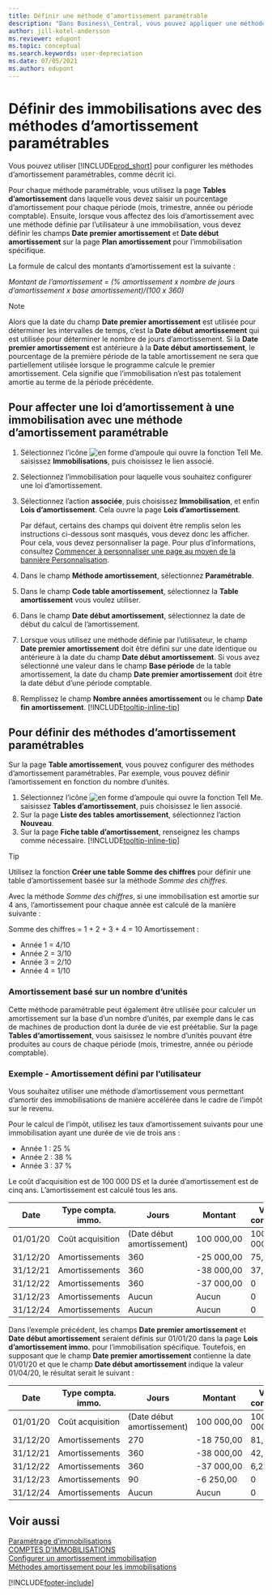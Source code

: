 ```yaml
---
title: Définir une méthode d’amortissement paramétrable
description: "Dans Business\_Central, vous pouvez appliquer une méthode d’amortissement définie par l’utilisateur pour définir la méthode d’amortissement de votre immobilisation sur la page Fiche d’immobilisation."
author: jill-kotel-andersson
ms.reviewer: edupont
ms.topic: conceptual
ms.search.keywords: user-depreciation
ms.date: 07/05/2021
ms.author: edupont
---
```


# <a name="set-up-fixed-assets-with-user-defined-depreciation-methods"></a>Définir des immobilisations avec des méthodes d’amortissement paramétrables

Vous pouvez utiliser [!INCLUDE[prod_short](includes/prod_short.md)] pour configurer les méthodes d’amortissement paramétrables, comme décrit ici.

Pour chaque méthode paramétrable, vous utilisez la page **Tables d’amortissement** dans laquelle vous devez saisir un pourcentage d’amortissement pour chaque période (mois, trimestre, année ou période comptable). Ensuite, lorsque vous affectez des lois d’amortissement avec une méthode définie par l’utilisateur à une immobilisation, vous devez définir les champs **Date premier amortissement** et **Date début amortissement** sur la page **Plan amortissement** pour l’immobilisation spécifique.  

La formule de calcul des montants d’amortissement est la suivante :  

*Montant de l’amortissement = (% amortissement x nombre de jours d’amortissement x base amortissement)/(100 x 360)*


> [!NOTE]  
> Alors que la date du champ **Date premier amortissement** est utilisée pour déterminer les intervalles de temps, c’est la **Date début amortissement** qui est utilisée pour déterminer le nombre de jours d’amortissement. Si la **Date premier amortissement** est antérieure à la **Date début amortissement**, le pourcentage de la première période de la table amortissement ne sera que partiellement utilisée lorsque le programme calcule le premier amortissement. Cela signifie que l’immobilisation n’est pas totalement amortie au terme de la période précédente.

## <a name="to-assign-a-depreciation-book-to-a-fixed-asset-with-a-user-defined-depreciation-method"></a>Pour affecter une loi d’amortissement à une immobilisation avec une méthode d’amortissement paramétrable

1. Sélectionnez l’icône ![en forme d’ampoule qui ouvre la fonction Tell Me.](media/ui-search/search_small.png "Dites-moi ce que vous voulez faire") saisissez **Immobilisations**, puis choisissez le lien associé.
2. Sélectionnez l’immobilisation pour laquelle vous souhaitez configurer une loi d’amortissement.
3. Sélectionnez l’action **associée**, puis choisissez **Immobilisation**, et enfin **Lois d’amortissement**. Cela ouvre la page **Lois d’amortissement**.

   Par défaut, certains des champs qui doivent être remplis selon les instructions ci-dessous sont masqués, vous devez donc les afficher. Pour cela, vous devez personnaliser la page. Pour plus d’informations, consultez [Commencer à personnaliser une page au moyen de la bannière Personnalisation](ui-personalization-user.md#to-start-personalizing-a-page-through-the-personalizing-banner).
4. Dans le champ **Méthode amortissement**, sélectionnez **Paramétrable**.
5. Dans le champ **Code table amortissement**, sélectionnez la **Table amortissement** vous voulez utiliser.
6. Dans le champ **Date début amortissement**, sélectionnez la date de début du calcul de l’amortissement.
7. Lorsque vous utilisez une méthode définie par l’utilisateur, le champ **Date premier amortissement** doit être défini sur une date identique ou antérieure à la date du champ **Date début amortissement**. Si vous avez sélectionné une valeur dans le champ **Base période** de la table amortissement, la date du champ **Date premier amortissement** doit être la date début d’une période comptable.
8. Remplissez le champ **Nombre années amortissement** ou le champ **Date fin amortissement**. [!INCLUDE[tooltip-inline-tip](includes/tooltip-inline-tip_md.md)] 

## <a name="to-set-up-user-defined-depreciation-methods"></a>Pour définir des méthodes d’amortissement paramétrables

Sur la page **Table amortissement**, vous pouvez configurer des méthodes d’amortissement paramétrables. Par exemple, vous pouvez définir l’amortissement en fonction du nombre d’unités.  

1. Sélectionnez l’icône ![en forme d’ampoule qui ouvre la fonction Tell Me.](media/ui-search/search_small.png "Dites-moi ce que vous voulez faire") saisissez **Tables d’amortissement**, puis choisissez le lien associé.  
2. Sur la page **Liste des tables amortissement**, sélectionnez l’action **Nouveau**.  
3. Sur la page **Fiche table d’amortissement**, renseignez les champs comme nécessaire. [!INCLUDE[tooltip-inline-tip](includes/tooltip-inline-tip_md.md)]  

> [!TIP]
> Utilisez la fonction **Créer une table Somme des chiffres** pour définir une table d’amortissement basée sur la méthode *Somme des chiffres*.

Avec la méthode *Somme des chiffres*, si une immobilisation est amortie sur 4 ans, l’amortissement pour chaque année est calculé de la manière suivante :

Somme des chiffres = 1 + 2 + 3 + 4 = 10 Amortissement :

* Année 1 = 4/10  
* Année 2 = 3/10  
* Année 3 = 2/10  
* Année 4 = 1/10  

### <a name="depreciation-based-on-number-of-units"></a>Amortissement basé sur un nombre d’unités

Cette méthode paramétrable peut également être utilisée pour calculer un amortissement sur la base d’un nombre d’unités, par exemple dans le cas de machines de production dont la durée de vie est préétablie. Sur la page **Tables d’amortissement**, vous saisissez le nombre d’unités pouvant être produites au cours de chaque période (mois, trimestre, année ou période comptable).  

### <a name="example---user-defined-depreciation"></a>Exemple - Amortissement défini par l’utilisateur

Vous souhaitez utiliser une méthode d’amortissement vous permettant d’amortir des immobilisations de manière accélérée dans le cadre de l’impôt sur le revenu.  

Pour le calcul de l’impôt, utilisez les taux d’amortissement suivants pour une immobilisation ayant une durée de vie de trois ans :  

* Année 1 : 25 %  
* Année 2 : 38 %  
* Année 3 : 37 %  

Le coût d’acquisition est de 100 000 DS et la durée d’amortissement est de cinq ans. L’amortissement est calculé tous les ans.  

| Date | Type compta. immo. | Jours | Montant | Valeur comptable |
| --- | --- | --- | --- | --- |
| 01/01/20 |Coût acquisition |(Date début amortissement) |100 000,00 |100 000,00 |
| 31/12/20 |Amortissements |360 |-25 000,00 |75,000.00 |
| 31/12/21 |Amortissements |360 |-38 000,00 |37,000.00 |
| 31/12/22 |Amortissements |360 |-37 000,00 |0 |
| 31/12/23 |Amortissements |Aucun |Aucun |0 |
| 31/12/24 |Amortissements |Aucun |Aucun |0 |

Dans l’exemple précédent, les champs **Date premier amortissement** et **Date début amortissement** seraient définis sur 01/01/20 dans la page **Lois d’amortissement immo.** pour l’immobilisation spécifique. Toutefois, en supposant que le champ **Date premier amortissement** contienne la date 01/01/20 et que le champ **Date début amortissement** indique la valeur 01/04/20, le résultat serait le suivant :  

| Date | Type compta. immo. | Jours | Montant | Valeur comptable |
| --- | --- | --- | --- | --- |
| 01/01/20 |Coût acquisition |(Date début amortissement) |100 000,00 |100 000,00 |
| 31/12/20 |Amortissements |270 |-18 750,00 |81,250.00 |
| 31/12/21 |Amortissements |360 |-38 000,00 |42,250.00 |
| 31/12/22 |Amortissements |360 |-37 000,00 |6,250.00 |
| 31/12/23 |Amortissements |90 |-6 250,00 |0 |
| 31/12/24 |Amortissements |Aucun |Aucun |0 |


## <a name="see-also"></a>Voir aussi
[Paramétrage d’immobilisations](fa-setup.md)  
[COMPTES D’IMMOBILISATIONS](fa-manage.md)  
[Configurer un amortissement immobilisation](fa-how-setup-depreciation.md)  
[Méthodes amortissement pour les immobilisations](fa-depreciation-methods.md)

[!INCLUDE[footer-include](includes/footer-banner.md)]
